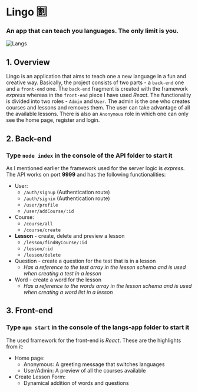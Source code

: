 # Lingo :u5272:
### An app that can teach you languages. The only limit is you.
![Langs](https://mycroft.ai/wp-content/uploads/2018/05/languages-edited.png)

##  1. Overview
Lingo is an application that aims to teach one a new language in a fun and creative way. Basically, the project consists of two parts - a `back-end` one and a `front-end` one. The `back-end` fragment is created with the framework _express_ whereas in the `front-end` piece I have used _React_. The functionality is divided into two roles - `Admin` and `User`. The admin is the one who creates courses and lessons and removes them. The user can take advantage of all the available lessons. There is also an `Anonymous` role in which one can only see the home page, register and login.
  
##  2. Back-end
### Type `node index` in the console of the API folder to start it
As I mentioned earlier the framework used for the server logic is _express_. The API works on port **9999** and has the following functionalities: 
  * User:
    - `/auth/signup` (Authentication route)
    - `/auth/signin` (Authentication route)
    - `/user/profile`
    - `/user/addCourse/:id`
  * Course:
    - `/course/all`
    - `/course/create`
  * **Lesson** - create, delete and preview a lesson
    - `/lesson/findByCourse/:id`
    - `/lesson/:id`
    - `/lesson/delete`
  * Question - create a question for the test that is in a lesson
    - _Has a reference to the test array in the lesson schema and is used when creating a test in a lesson_
  * Word - create a word for the lesson
    - _Has a reference to the words array in the lesson schema and is used when creating a word list in a lesson_
    
##  3. Front-end
### Type `npm start` in the console of the langs-app folder to start it
The used framework for the front-end is _React_. These are the highlights from it:
  * Home page:
    - Anonymous: A greeting message that switches languages
    - User/Admin: A preview of all the courses available
  * Create Lesson Form:
    - Dynamical addition of words and questions
